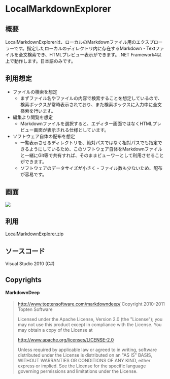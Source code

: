 # LocalMarkdownExplorer

## 概要
LocalMarkdownExplorerは、ローカルのMarkdownファイル用のエクスプローラーです。指定したローカルのディレクトリ内に存在するMarkdown・Textファイルを全文検索でき、HTMLプレビュー表示ができます。.NET Framework4以上で動作します。日本語のみです。

## 利用想定
* ファイルの検索を想定
    * まずファイル名やファイルの内容で検索することを想定しているので、検索ボックスが常時表示されており、また検索ボックスに入力中に全文検索を行います。
* 編集より閲覧を想定
    * Markdownファイルを選択すると、エディター画面ではなくHTMLプレビュー画面が表示される仕様としています。
* ソフトウェア自体の配布を想定
    * 一覧表示させるディレクトリを、絶対パスではなく相対パスでも指定できるようにしているため、このソフトウェア自体をMarkdownファイルと一緒にGit等で共有すれば、そのままビューワーとして利用させることができます。
    * ソフトウェアのデータサイズが小さく・ファイル数も少ないため、配布が容易です。

## 画面
![](http://daybreak3d.nobody.jp/image/tmp/ss04.png)

## 利用
[LocalMarkdownExplorer.zip](https://github.com/negi141/LocalMarkdownExplorer/raw/master/bin/LocalMarkdownExplorer.zip)

## ソースコード
Visual Studio 2010 (C#)

## Copyrights
#### MarkdownDeep
> http://www.toptensoftware.com/markdowndeep/
> Copyright 2010-2011 Topten Software
> 
> Licensed under the Apache License, Version 2.0 (the "License"); you may not use this product except in compliance with the License. You may obtain a copy of the License at
> 
> http://www.apache.org/licenses/LICENSE-2.0
> 
> Unless required by applicable law or agreed to in writing, software distributed under the License is distributed on an "AS IS" BASIS, WITHOUT WARRANTIES OR CONDITIONS OF ANY KIND, either express or implied. See the License for the specific language governing permissions and limitations under the License.
